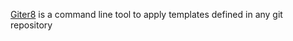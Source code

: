 [Giter8][g8] is a command line tool to apply templates defined in any git repository

[g8]: https://www.foundweekends.org/giter8/
